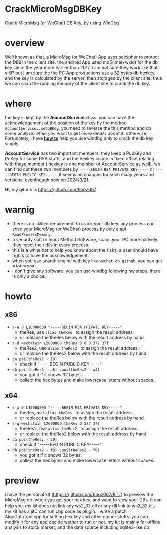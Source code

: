 # CrackMicroMsgDBKey
Crack MicroMsg (or WeChat) DB Key, by using WinDbg
# overview
Well known as that, a MicroMsg (or WeChat) App uses sqlcipher to protect the DBs in the client site. the android App used md5(imei+wxid) for the db key since the year more earlier than 2017, i am not sure they work like that still? but i am sure the the PC App productions use a 32 bytes db hexkey, and the key is calculated by the server, then storaged by the client site. thus we can scan the running memory of the client site to crack the db key.

# where
the key is kept by the **AccountService** class. you can have the acknowledgement of the position of the key by the method `AccountService::setDBKey`. you need to reverse the this method and do some analysis when you want to get more details about it. otherwise, Fortunately, i have [**how to**](#howto) help you use windbg only to crack the db key simply.

**AccountService** has two important members. they keep a PubKey and PriKey for some RSA stuffs. and the hexkey locate in fixed offset relating with these member.( hexkey is one member of AccountService as well). we can find out these two members by `-----BEGIN RSA PRIVATE KEY-----` or `-----BEGIN PUBLIC KEY-----`. it seems no changes for such many years and versions, eventhough now on 2024/9/21.

Hi, my github is https://github.com/bbqz007.

# warnig
* there is no skilled requirement to crack your db key. any process can scan your MicroMsg (or WeChat) process by only a api `ReadProcessMemory`.
* a security soft or Input Method Software, scans your PC more natively. they inject their dlls in every process.
* this is a white hat to help you know about the risks. a user should have rights to have the acknowledgement.
* when you use search engine with key like `wechat db github`, you can get a lot repos.
* i don't give any software. you can use windbg following my steps. there is only a choice.

# howto
## x86
* `s-a 0 L10000000 "-----BEGIN RSA PRIVATE KEY-----"`
  * theRes, use `alias theRes ` to assign the result address.
  * or replace the theRes below with the result address by hand.
* `s-d wechatwin L2000000 theRes 0 0 0 377 37f`
  * theRes2, use `alias theRes2 ` to assign the result address.
  * or replace the theRes2 below with the result address by hand.
* `da poi(theRes2 - 18)`
  * check if "-----BEGIN PUBLIC KEY-----"
* `db poi(theRes2 - a8) Lpoi(theRes2 - a4)`
  * you got it if it shows 32 bytes.
  * collect the hex bytes and make lowercase letters without spaces.

## x64 
* `s-a 0 L10000000 "-----BEGIN RSA PRIVATE KEY-----"`
  * theRes, use `alias theRes ` to assign the result address.
  * or replace the theRes below with the result address by hand.
* `s-q wechatwin L2000000 theRes 0 377 37f`
  * theRes2, use `alias theRes2 ` to assign the result address.
  * or replace the theRes2 below with the result address by hand.
* `da poi(theRes2 - 20)`
  * check if "-----BEGIN PUBLIC KEY-----"
* `db poi(theRes2 - f8) Lpoi(theRes2 - f0)`
  * you got it if it shows 32 bytes.
  * collect the hex bytes and make lowercase letters without spaces.
 
# preview
i have the personal kit (https://github.com/bbqz007/KTL) to preview the MicroMsg db. when you get your hex key, and want to view your DBs, it can help you. my kit does not link any ws2_32.dll or any dll link to ws2_32.dll。my kit has a jitC can run cpp code as plugin. i write a patch AlgoDataTool.cpp for setting hex key and other cipher stuffs. you can modify it for any and decide wether to run or not. my kit is mainly for offline analysis to stock market, and the data source including sqlite3-like db.

